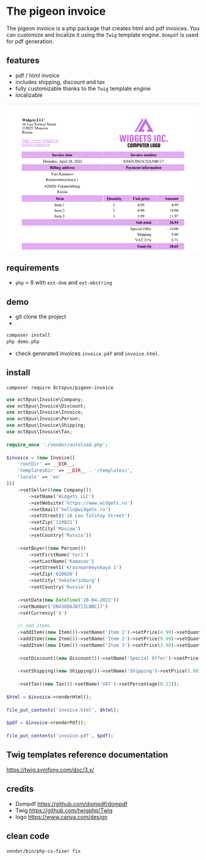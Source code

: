 # The pigeon invoice

The pigeon invoice is a php package that creates html and pdf invoices.
You can customize and localize it using the `Twig` template engine. `Dompdf` is used for pdf generation.

## features

- pdf / html invoice
- includes shipping, discount and tax
- fully customizable thanks to the `Twig` template engine
- localizable

![invoice demo screenshot](screenshot.png)

## requirements

- `php` > 8 with `ext-dom` and `ext-mbstring`

## demo

- git clone the project
-

```sh
composer install
php demo.php
```

- check generated invoices `invoice.pdf` and `invoice.html`.

## install

```sh
composer require 8ctopus/pigeon-invoice
```

```php
use oct8pus\Invoice\Company;
use oct8pus\Invoice\Discount;
use oct8pus\Invoice\Invoice;
use oct8pus\Invoice\Person;
use oct8pus\Invoice\Shipping;
use oct8pus\Invoice\Tax;

require_once './vendor/autoload.php';

$invoice = (new Invoice([
    'rootDir' => __DIR__,
    'templatesDir' => __DIR__ . '/templates/',
    'locale' => 'en'
]))
    ->setSeller((new Company())
        ->setName('Widgets LLC')
        ->setWebsite('https://www.widgets.ru')
        ->setEmail('hello@widgets.ru')
        ->setStreet1('16 Leo Tolstoy Street')
        ->setZip('119021')
        ->setCity('Moscow')
        ->setCountry('Russia'))

    ->setBuyer((new Person())
        ->setFirstName('Yuri')
        ->setLastName('Kamasov')
        ->setStreet1('Krasnoarmeyskaya 1')
        ->setZip('620026')
        ->setCity('Yekaterinburg')
        ->setCountry('Russia'))

    ->setDate(new DateTime('28-04-2022'))
    ->setNumber('EN43UD6JA7I2LNBC17')
    ->setCurrency('$')

    // add items
    ->addItem((new Item())->setName('Item 1')->setPrice(4.99)->setQuantity(1))
    ->addItem((new Item())->setName('Item 2')->setPrice(9.99)->setQuantity(2))
    ->addItem((new Item())->setName('Item 3')->setPrice(3.99)->setQuantity(3))

    ->setDiscount((new Discount())->setName('Special Offer')->setPrice(10.00))

    ->setShipping((new Shipping())->setName('Shipping')->setPrice(5.00))

    ->setTax((new Tax())->setName('VAT')->setPercentage(0.21));

$html = $invoice->renderHtml();

file_put_contents('invoice.html', $html);

$pdf = $invoice->renderPdf();

file_put_contents('invoice.pdf', $pdf);
```

## Twig templates reference documentation

https://twig.symfony.com/doc/3.x/

## credits

- Dompdf https://github.com/dompdf/dompdf
- Twig https://github.com/twigphp/Twig
- logo https://www.canva.com/design

## clean code

```sh
vendor/bin/php-cs-fixer fix
```
